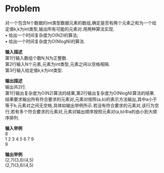 # Problem 

对一个包含N个数据的int类型数据元素的数组,确定是否有两个元素之和为一个给定值k,k为int类型,输出所有可能的元素对.用两种算法实现.<br/>
•	给出一个时间复杂度为O(N2)的算法;<br/>
•	给出一个时间复杂度为O(NlogN)的算法.

**输入描述**<br/>
第1行输入数组个数N,N为正整数.<br/>
第2行输入N个元素,元素为int类型,元素之间以空格相隔.<br/>
第3行输入给定值k,k为int类型.

**输出描述**<br/>
输出共2行.<br/>
第1行输出复杂度为O(N2)算法的结果,第2行输出复杂度为O(NlogN)算法的结果.<br/>
结果要求输出所有符合要求的元素对,元素对按照(a,b)的表示方法输出,其中a小于等于b,元素对之间无空格,具体如输出举例所示.若没有符合要求的元素对,该行为空行;若有多个符合要求的元素对,元素对输出顺序按照元素对(a,b)中a的由小到大顺序排列.

**输入举例**<br/>
8<br/>
1 2 3 4 5 6 7 9<br/>
9

**输出举例**<br/>
(2,7)(3,6)(4,5)<br/>
(2,7)(3,6)(4,5)
